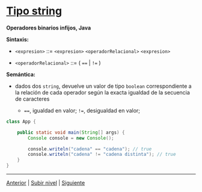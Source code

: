 # [Tipo string](../u4stringType/README.md)


**Operadores binarios infijos, Java**

**Sintaxis:**

* `<expresion>` ::= `<expresion>` `<operadorRelacional>` `<expresion>`

* `<operadorRelacional>` ::= ( `==` | `!=` )

**Semántica:**

* dados dos `string`, devuelve un valor de tipo `boolean` correspondiente a la relación de cada operador según la exacta igualdad de la secuencia de caracteres

    * `==`, igualdad en valor; `!=`, desigualdad en valor;


```java
class App {

    public static void main(String[] args) {
        Console console = new Console();

        console.writeln("cadena" == "cadena"); // true
        console.writeln("cadena" != "cadena distinta"); // true 
    }
}
```

---

[Anterior](../u3booleanType/README.md) | [Subir nivel](../README.md) | [Siguiente](/c4how/u2imperativeProgramming/u2simpleStatements/README.md)
